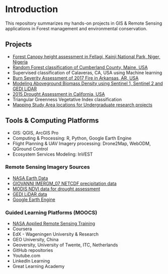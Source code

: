 # Introduction
This repository summarizes my hands-on projects in GIS & Remote Sensing applications in Forest management and environmental conservation.
## Projects
- [Forest Canopy height assessment in Fellagi, Kainji National Park, Niger, Nigeria](https://github.com/GEO-001/hands-on-projects/blob/main/Project%20files/forest%20canopy%20height%20assessment/3D_forest_height.md)
- [Random Forest classification of Cumberland County, Maine, USA](https://github.com/GEO-001/hands-on-projects/blob/main/Project%20files/Land%20Cover%20Classification/Random%20Forest.md)
- Supervised classification of Calaveras, CA, USA using Machine learning
- [Burn Severity Assessment of 2017 Fire in Arkansas, AR, USA](https://github.com/GEO-001/hands-on-projects/blob/main/Project%20files/Fire%20Risk%20Assessment/Burn%20severity.md)
- [Modeling Aboveground Biomass Density using Sentinel 1, Sentinel 2 and GEDI LiDAR](https://github.com/GEO-001/hands-on-projects/blob/main/Project%20files/Above%20Ground%20Biomass%20Modeling/agbd.md)
- [2015 Drought Assessment in California, USA](https://github.com/GEO-001/hands-on-projects/blob/main/Project%20files/Drought%20Assessment/drought.ipynb)
- Triangular Greenness Vegetative Index classification
- [Mapping Study Area locations for Undergraduate research projects](https://github.com/GEO-001/hands-on-projects/blob/main/Project%20files/study_area_maps.ipynb)

## Tools & Computing Platforms
- GIS: QGIS, ArcGIS Pro
- Computing & Processing: R, Python, Google Earth Engine
- Flight Planning & UAV Imagery processing: Drone2Map, WebODM, QGround Control
- Ecosystem Services Modeling: InVEST
  
### Remote Sensing Imagery Sources
- [NASA Earth Data](https://www.earthdata.nasa.gov/)
- [GIOVANNI IMERGM_07 NETCDF precipitation data](https://giovanni.gsfc.nasa.gov/giovanni/)
- [MODIS NDVI data for drought assessment](https://modis.gsfc.nasa.gov/data/dataprod/mod13.php)
- [GEDI LiDAR data](https://www.earthdata.nasa.gov/learn/articles/gedi-l4b-data)
- [Google Earth Engine](https://earthengine.google.com/https://earthengine.google.com/)

### Guided Learning Platforms (MOOCS)
- [NASA Applied Remote Sensing Training](https://appliedsciences.nasa.gov/what-we-do/capacity-building/arset)
- Coursera
- EdX - Wageningen University & Research
- GEO University, China
- Geoversity, University of Twente, ITC, Netherlands
- GitHub repositories
- Youtube.com
- LinkedIn Learning
- Great Learning Academy
  

